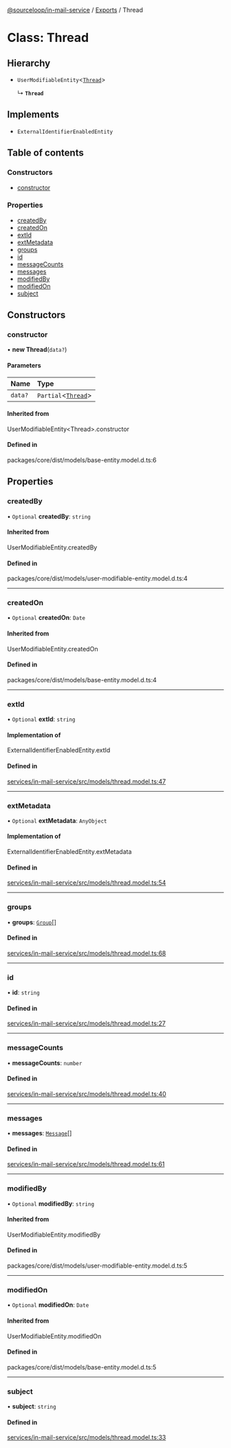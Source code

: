 [@sourceloop/in-mail-service](../README.md) / [Exports](../modules.md) / Thread

# Class: Thread

## Hierarchy

- `UserModifiableEntity`<[`Thread`](Thread.md)\>

  ↳ **`Thread`**

## Implements

- `ExternalIdentifierEnabledEntity`

## Table of contents

### Constructors

- [constructor](Thread.md#constructor)

### Properties

- [createdBy](Thread.md#createdby)
- [createdOn](Thread.md#createdon)
- [extId](Thread.md#extid)
- [extMetadata](Thread.md#extmetadata)
- [groups](Thread.md#groups)
- [id](Thread.md#id)
- [messageCounts](Thread.md#messagecounts)
- [messages](Thread.md#messages)
- [modifiedBy](Thread.md#modifiedby)
- [modifiedOn](Thread.md#modifiedon)
- [subject](Thread.md#subject)

## Constructors

### constructor

• **new Thread**(`data?`)

#### Parameters

| Name | Type |
| :------ | :------ |
| `data?` | `Partial`<[`Thread`](Thread.md)\> |

#### Inherited from

UserModifiableEntity<Thread\>.constructor

#### Defined in

packages/core/dist/models/base-entity.model.d.ts:6

## Properties

### createdBy

• `Optional` **createdBy**: `string`

#### Inherited from

UserModifiableEntity.createdBy

#### Defined in

packages/core/dist/models/user-modifiable-entity.model.d.ts:4

___

### createdOn

• `Optional` **createdOn**: `Date`

#### Inherited from

UserModifiableEntity.createdOn

#### Defined in

packages/core/dist/models/base-entity.model.d.ts:4

___

### extId

• `Optional` **extId**: `string`

#### Implementation of

ExternalIdentifierEnabledEntity.extId

#### Defined in

[services/in-mail-service/src/models/thread.model.ts:47](https://github.com/sourcefuse/loopback4-microservice-catalog/blob/93a7f917/services/in-mail-service/src/models/thread.model.ts#L47)

___

### extMetadata

• `Optional` **extMetadata**: `AnyObject`

#### Implementation of

ExternalIdentifierEnabledEntity.extMetadata

#### Defined in

[services/in-mail-service/src/models/thread.model.ts:54](https://github.com/sourcefuse/loopback4-microservice-catalog/blob/93a7f917/services/in-mail-service/src/models/thread.model.ts#L54)

___

### groups

• **groups**: [`Group`](Group.md)[]

#### Defined in

[services/in-mail-service/src/models/thread.model.ts:68](https://github.com/sourcefuse/loopback4-microservice-catalog/blob/93a7f917/services/in-mail-service/src/models/thread.model.ts#L68)

___

### id

• **id**: `string`

#### Defined in

[services/in-mail-service/src/models/thread.model.ts:27](https://github.com/sourcefuse/loopback4-microservice-catalog/blob/93a7f917/services/in-mail-service/src/models/thread.model.ts#L27)

___

### messageCounts

• **messageCounts**: `number`

#### Defined in

[services/in-mail-service/src/models/thread.model.ts:40](https://github.com/sourcefuse/loopback4-microservice-catalog/blob/93a7f917/services/in-mail-service/src/models/thread.model.ts#L40)

___

### messages

• **messages**: [`Message`](Message.md)[]

#### Defined in

[services/in-mail-service/src/models/thread.model.ts:61](https://github.com/sourcefuse/loopback4-microservice-catalog/blob/93a7f917/services/in-mail-service/src/models/thread.model.ts#L61)

___

### modifiedBy

• `Optional` **modifiedBy**: `string`

#### Inherited from

UserModifiableEntity.modifiedBy

#### Defined in

packages/core/dist/models/user-modifiable-entity.model.d.ts:5

___

### modifiedOn

• `Optional` **modifiedOn**: `Date`

#### Inherited from

UserModifiableEntity.modifiedOn

#### Defined in

packages/core/dist/models/base-entity.model.d.ts:5

___

### subject

• **subject**: `string`

#### Defined in

[services/in-mail-service/src/models/thread.model.ts:33](https://github.com/sourcefuse/loopback4-microservice-catalog/blob/93a7f917/services/in-mail-service/src/models/thread.model.ts#L33)
